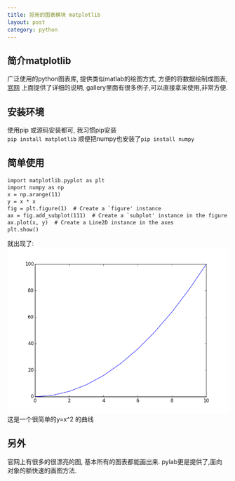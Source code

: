 ```yaml
--- 
title: 好用的图表模块 matplotlib
layout: post
category: python
---
```


## 简介matplotlib
广泛使用的python图表库, 提供类似matlab的绘图方式, 方便的将数据绘制成图表, [官网][1] 上面提供了详细的说明, gallery里面有很多例子,可以直接拿来使用,非常方便.

## 安装环境
使用pip 或源码安装都可, 我习惯pip安装  
`pip install matplotlib`
顺便把numpy也安装了`pip install numpy`

## 简单使用
```
import matplotlib.pyplot as plt
import numpy as np
x = np.arange(11)
y = x * x
fig = plt.figure(1)  # Create a `figure' instance
ax = fig.add_subplot(111)  # Create a `subplot' instance in the figure
ax.plot(x, y)  # Create a Line2D instance in the axes
plt.show()
```
就出现了:  
![figure1][2]
这是一个很简单的y=x^2 的曲线

## 另外
官网上有很多的很漂亮的图, 基本所有的图表都能画出来. pylab更是提供了,面向对象的额快速的画图方法.


[1]:http://matplotlib.org/ "matplotlib官网"
[2]:../img/2014-12-24/figure_1.png "figure1"

